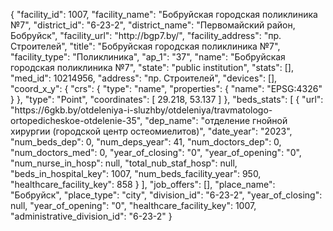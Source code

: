 {
    "facility_id": 1007,
    "facility_name": "Бобруйская городская поликлиника №7",
    "district_id": "6-23-2",
    "district_name": "Первомайский район, Бобруйск",
    "facility_url": "http:\/\/bgp7.by\/",
    "facility_address": "пр. Строителей",
    "title": "Бобруйская городская поликлиника №7",
    "facility_type": "Поликлиника",
    "ap_1": "37",
    "name": "Бобруйская городская поликлиника №7",
    "state": "public institution",
    "stats": [],
    "med_id": 10214956,
    "address": "пр. Строителей",
    "devices": [],
    "coord_x_y": {
        "crs": {
            "type": "name",
            "properties": {
                "name": "EPSG:4326"
            }
        },
        "type": "Point",
        "coordinates": [
            29.218,
            53.137
        ]
    },
    "beds_stats": [
        {
            "url": "https:\/\/6gkb.by\/otdeleniya-i-sluzhby\/otdeleniya\/travmatologo-ortopedicheskoe-otdelenie-35",
            "dep_name": "отделение гнойной хирургии (городской центр остеомиелитов)",
            "date_year": "2023",
            "num_beds_dep": 0,
            "num_deps_year": 41,
            "num_doctors_dep": 0,
            "num_doctors_med": 0,
            "year_of_closing": "0",
            "year_of_opening": "0",
            "num_nurse_in_hosp": null,
            "total_nub_staf_hosp": null,
            "beds_in_hospital_key": 1007,
            "num_beds_facility_year": 950,
            "healthcare_facility_key": 858
        }
    ],
    "job_offers": [],
    "place_name": "Бобруйск",
    "place_type": "city",
    "division_id": "6-23-2",
    "year_of_closing": null,
    "year_of_opening": "0",
    "healthcare_facility_key": 1007,
    "administrative_division_id": "6-23-2"
}